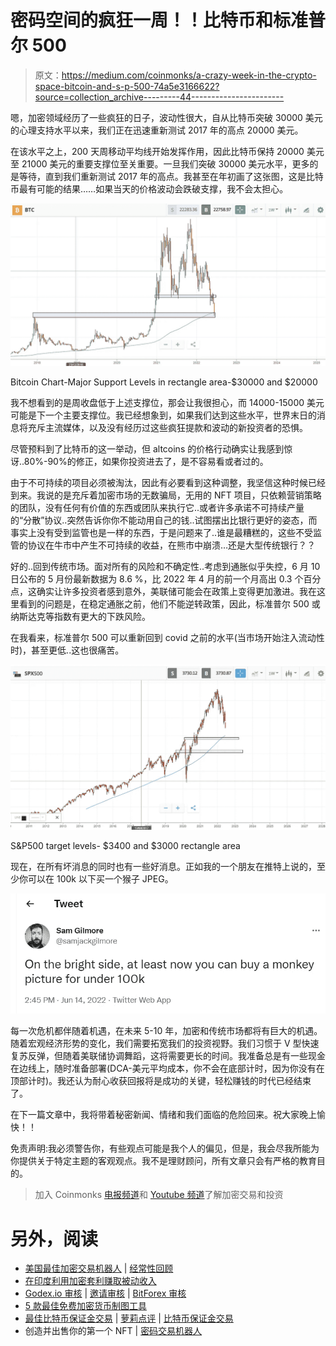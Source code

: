 # 密码空间的疯狂一周！！比特币和标准普尔 500

> 原文：<https://medium.com/coinmonks/a-crazy-week-in-the-crypto-space-bitcoin-and-s-p-500-74a5e3166622?source=collection_archive---------44----------------------->

嗯，加密领域经历了一些疯狂的日子，波动性很大，自从比特币突破 30000 美元的心理支持水平以来，我们正在迅速重新测试 2017 年的高点 20000 美元。

在该水平之上，200 天周移动平均线开始发挥作用，因此比特币保持 20000 美元至 21000 美元的重要支撑位至关重要。一旦我们突破 30000 美元水平，更多的是等待，直到我们重新测试 2017 年的高点。我甚至在年初画了这张图，这是比特币最有可能的结果……如果当天的价格波动会跌破支撑，我不会太担心。

![](img/c3b19c6697a51821e660228285dd9a97.png)

Bitcoin Chart-Major Support Levels in rectangle area-$30000 and $20000

我不想看到的是周收盘低于上述支撑位，那会让我很担心，而 14000-15000 美元可能是下一个主要支撑位。我已经想象到，如果我们达到这些水平，世界末日的消息将充斥主流媒体，以及没有经历过这些疯狂提款和波动的新投资者的恐惧。

尽管预料到了比特币的这一举动，但 altcoins 的价格行动确实让我感到惊讶..80%-90%的修正，如果你投资进去了，是不容易看或者过的。

由于不可持续的项目必须被淘汰，因此有必要看到这种调整，我坚信这种时候已经到来。我说的是充斥着加密市场的无数骗局，无用的 NFT 项目，只依赖营销策略的团队，没有任何有价值的东西或团队来执行它..或者许多承诺不可持续产量的“分散”协议..突然告诉你你不能动用自己的钱..试图摆出比银行更好的姿态，而事实上没有受到监管也是一样的东西，于是问题来了..谁是最糟糕的，这些不受监管的协议在牛市中产生不可持续的收益，在熊市中崩溃…还是大型传统银行？？

好的..回到传统市场。面对所有的风险和不确定性..考虑到通胀似乎失控，6 月 10 日公布的 5 月份最新数据为 8.6 %，比 2022 年 4 月的前一个月高出 0.3 个百分点，这确实让许多投资者感到意外，美联储可能会在政策上变得更加激进。我在这里看到的问题是，在稳定通胀之前，他们不能逆转政策，因此，标准普尔 500 或纳斯达克等指数有更大的下跌风险。

在我看来，标准普尔 500 可以重新回到 covid 之前的水平(当市场开始注入流动性时)，甚至更低..这也很痛苦。

![](img/c5207eee27077e518a6345d4b0f07a96.png)

S&P500 target levels- $3400 and $3000 rectangle area

现在，在所有坏消息的同时也有一些好消息。正如我的一个朋友在推特上说的，至少你可以在 100k 以下买一个猴子 JPEG。

![](img/8969b2dfee2bd39039bf57c97ec4f0e1.png)

每一次危机都伴随着机遇，在未来 5-10 年，加密和传统市场都将有巨大的机遇。随着宏观经济形势的变化，我们需要拓宽我们的投资视野。我们习惯于 V 型快速复苏反弹，但随着美联储协调舞蹈，这将需要更长的时间。我准备总是有一些现金在边线上，随时准备部署(DCA-美元平均成本，你不会在底部计时，因为你没有在顶部计时)。我还认为耐心收获回报将是成功的关键，轻松赚钱的时代已经结束了。

在下一篇文章中，我将带着秘密新闻、情绪和我们面临的危险回来。祝大家晚上愉快！！

免责声明:我必须警告你，有些观点可能是我个人的偏见，但是，我会尽我所能为你提供关于特定主题的客观观点。我不是理财顾问，所有文章只会有严格的教育目的。

> 加入 Coinmonks [电报频道](https://t.me/coincodecap)和 [Youtube 频道](https://www.youtube.com/c/coinmonks/videos)了解加密交易和投资

# 另外，阅读

*   [美国最佳加密交易机器人](https://coincodecap.com/crypto-trading-bots-in-the-us) | [经常性回顾](https://coincodecap.com/changelly-review)
*   [在印度利用加密套利赚取被动收入](https://coincodecap.com/crypto-arbitrage-in-india)
*   [Godex.io 审核](/coinmonks/godex-io-review-7366086519fb) | [邀请审核](/coinmonks/invity-review-70f3030c0502) | [BitForex 审核](https://coincodecap.com/bitforex-review)
*   [5 款最佳免费加密货币制图工具](https://coincodecap.com/crypto-charting-tools)
*   [最佳比特币保证金交易](/coinmonks/bitcoin-margin-trading-exchange-bcbfcbf7b8e3) | [萝莉点评](/coinmonks/lolli-review-e6ddc7895ad8) | [比特币保证金交易](https://coincodecap.com/bityard-margin-trading)
*   创造并出售你的第一个 NFT | [密码交易机器人](https://coincodecap.com/best-crypto-trading-bots)